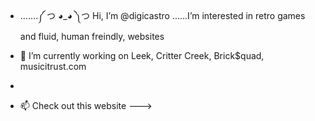 - .......༼ つ ◕_◕ ༽つ Hi, I’m @digicastro
  ......I’m interested in retro games and fluid, human freindly, websites 

- 🌱 I’m currently working on Leek, Critter Creek, Brick$quad, musicitrust.com
- 
- 📫 Check out this website --->

<!---
`README.md` (this file) appears on your GitHub profile.
You can click the Preview link to take a look at your changes.
--->
